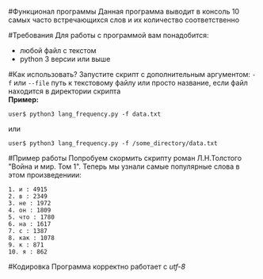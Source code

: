 #Функционал программы
Данная программа выводит в консоль 10 самых часто встречающихся слов и их количество соответственно

#Требования
Для работы с программой вам понадобится:
* любой файл с текстом
* python 3 версии или выше

#Как использовать? 
Запустите скрипт с дополнительным аргументом: `-f` или `--file` путь к текстовому файлу или просто название, если файл находится в директории скрипта  
**Пример:**
```
user$ python3 lang_frequency.py -f data.txt
```
или
```
user$ python3 lang_frequency.py -f /some_directory/data.txt
```
#Пример работы
Попробуем скормить скрипту роман Л.Н.Толстого "Война и мир. Том 1". Теперь мы узнали самые популярные слова в этом произведениии:

```
1. и : 4915
2. в : 2349
3. не : 1972
4. он : 1809
5. что : 1780
6. на : 1617
7. с : 1387
8. как : 1078
9. к : 871
10. я : 862
```
#Кодировка
Программа корректно работает с *utf-8*
